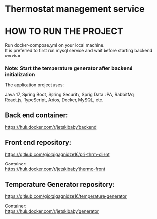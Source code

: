 # Thermostat management  service
# HOW TO RUN THE PROJECT 
Run docker-compose.yml on your local machine.
<br/> It is preferred to first run mysql service and wait before starting backend service

### Note: Start the temperature generator after backend initialization

The application project uses: </br>

Java 17, Spring Boot, Spring Security, Sprig Data JPA, RabbitMq <br/>
React.js, TypeScript, Axios, Docker, MySQL, etc.


## Back end container:
https://hub.docker.com/r/jetskibaby/backend

## Front end repository:

https://github.com/giorgigagnidze16/prj-thrm-client

Container: <br/>
https://hub.docker.com/r/jetskibaby/thermo-front

## Temperature Generator repository:

https://github.com/giorgigagnidze16/temperature-generator

Container: <br/>
https://hub.docker.com/r/jetskibaby/generator